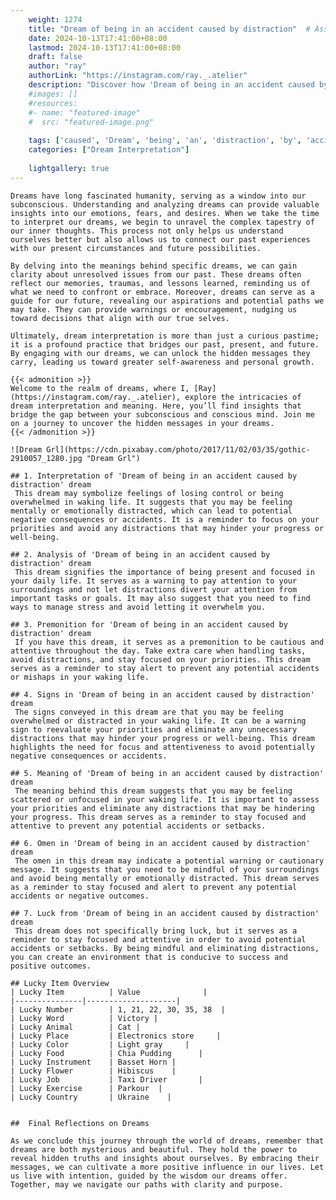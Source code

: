 ```yaml
---
    weight: 1274
    title: "Dream of being in an accident caused by distraction"  # Assuming 'title' column exists
    date: 2024-10-13T17:41:00+08:00
    lastmod: 2024-10-13T17:41:00+08:00
    draft: false
    author: "ray"
    authorLink: "https://instagram.com/ray._.atelier"
    description: "Discover how 'Dream of being in an accident caused by distraction' can interpret your future and uncover its significant meanings in your life."
    #images: []
    #resources:
    #- name: "featured-image"
    #  src: "featured-image.png"
    
    tags: ['caused', 'Dream', 'being', 'an', 'distraction', 'by', 'accident', 'in', 'of']
    categories: ["Dream Interpretation"]
    
    lightgallery: true
---
```

    
    Dreams have long fascinated humanity, serving as a window into our subconscious. Understanding and analyzing dreams can provide valuable insights into our emotions, fears, and desires. When we take the time to interpret our dreams, we begin to unravel the complex tapestry of our inner thoughts. This process not only helps us understand ourselves better but also allows us to connect our past experiences with our present circumstances and future possibilities.
    
    By delving into the meanings behind specific dreams, we can gain clarity about unresolved issues from our past. These dreams often reflect our memories, traumas, and lessons learned, reminding us of what we need to confront or embrace. Moreover, dreams can serve as a guide for our future, revealing our aspirations and potential paths we may take. They can provide warnings or encouragement, nudging us toward decisions that align with our true selves.
    
    Ultimately, dream interpretation is more than just a curious pastime; it is a profound practice that bridges our past, present, and future. By engaging with our dreams, we can unlock the hidden messages they carry, leading us toward greater self-awareness and personal growth.
    
    {{< admonition >}}
    Welcome to the realm of dreams, where I, [Ray](https://instagram.com/ray._.atelier), explore the intricacies of dream interpretation and meaning. Here, you’ll find insights that bridge the gap between your subconscious and conscious mind. Join me on a journey to uncover the hidden messages in your dreams.
    {{< /admonition >}}
    
    ![Dream Grl](https://cdn.pixabay.com/photo/2017/11/02/03/35/gothic-2910057_1280.jpg "Dream Grl")
    
    ## 1. Interpretation of 'Dream of being in an accident caused by distraction' dream
     This dream may symbolize feelings of losing control or being overwhelmed in waking life. It suggests that you may be feeling mentally or emotionally distracted, which can lead to potential negative consequences or accidents. It is a reminder to focus on your priorities and avoid any distractions that may hinder your progress or well-being.
    
    ## 2. Analysis of 'Dream of being in an accident caused by distraction' dream
     This dream signifies the importance of being present and focused in your daily life. It serves as a warning to pay attention to your surroundings and not let distractions divert your attention from important tasks or goals. It may also suggest that you need to find ways to manage stress and avoid letting it overwhelm you.
    
    ## 3. Premonition for 'Dream of being in an accident caused by distraction' dream
     If you have this dream, it serves as a premonition to be cautious and attentive throughout the day. Take extra care when handling tasks, avoid distractions, and stay focused on your priorities. This dream serves as a reminder to stay alert to prevent any potential accidents or mishaps in your waking life.
    
    ## 4. Signs in 'Dream of being in an accident caused by distraction' dream
     The signs conveyed in this dream are that you may be feeling overwhelmed or distracted in your waking life. It can be a warning sign to reevaluate your priorities and eliminate any unnecessary distractions that may hinder your progress or well-being. This dream highlights the need for focus and attentiveness to avoid potentially negative consequences or accidents.
    
    ## 5. Meaning of 'Dream of being in an accident caused by distraction' dream
     The meaning behind this dream suggests that you may be feeling scattered or unfocused in your waking life. It is important to assess your priorities and eliminate any distractions that may be hindering your progress. This dream serves as a reminder to stay focused and attentive to prevent any potential accidents or setbacks.
    
    ## 6. Omen in 'Dream of being in an accident caused by distraction' dream
     The omen in this dream may indicate a potential warning or cautionary message. It suggests that you need to be mindful of your surroundings and avoid being mentally or emotionally distracted. This dream serves as a reminder to stay focused and alert to prevent any potential accidents or negative outcomes.
    
    ## 7. Luck from 'Dream of being in an accident caused by distraction' dream
     This dream does not specifically bring luck, but it serves as a reminder to stay focused and attentive in order to avoid potential accidents or setbacks. By being mindful and eliminating distractions, you can create an environment that is conducive to success and positive outcomes.
    
    ## Lucky Item Overview
    | Lucky Item          | Value              |
    |---------------|--------------------|
    | Lucky Number        | 1, 21, 22, 30, 35, 38  |
    | Lucky Word          | Victory |
    | Lucky Animal        | Cat |
    | Lucky Place         | Electronics store     |
    | Lucky Color         | Light gray     |
    | Lucky Food          | Chia Pudding      |
    | Lucky Instrument    | Basset Horn |
    | Lucky Flower        | Hibiscus    |
    | Lucky Job           | Taxi Driver       |
    | Lucky Exercise      | Parkour  |
    | Lucky Country       | Ukraine    |
    
    
    ##  Final Reflections on Dreams
    
    As we conclude this journey through the world of dreams, remember that dreams are both mysterious and beautiful. They hold the power to reveal hidden truths and insights about ourselves. By embracing their messages, we can cultivate a more positive influence in our lives. Let us live with intention, guided by the wisdom our dreams offer. Together, may we navigate our paths with clarity and purpose.
    